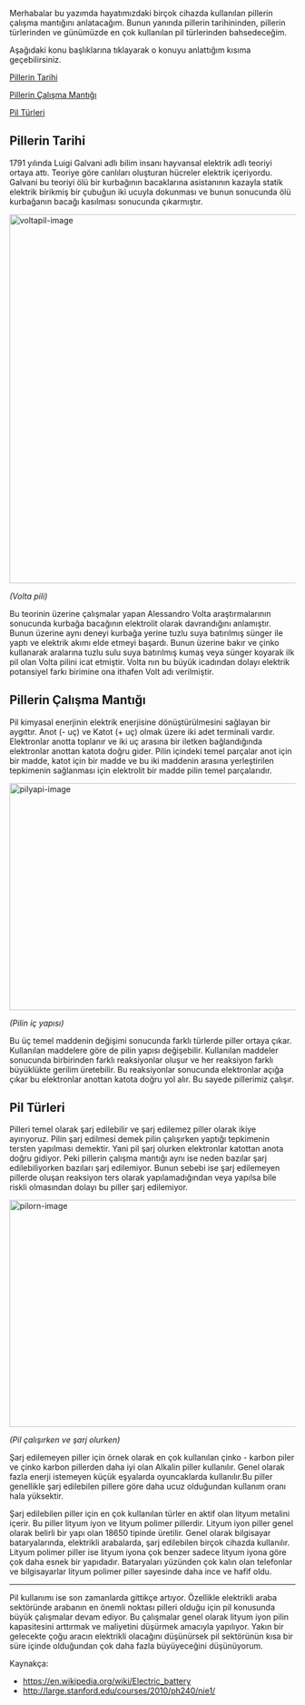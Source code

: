 Merhabalar bu yazımda hayatımızdaki birçok cihazda kullanılan pillerin çalışma mantığını anlatacağım. Bunun yanında pillerin tarihininden, pillerin türlerinden ve günümüzde en çok kullanılan pil türlerinden bahsedeceğim.

Aşağıdaki konu başlıklarına tıklayarak o konuyu anlattığım kısıma geçebilirsiniz.

[Pillerin Tarihi](#m1)

[Pillerin Çalışma Mantığı](#m2)

[Pil Türleri](#m3)


<div id="m1"></div>

## Pillerin Tarihi
1791 yılında Luigi Galvani adlı bilim insanı hayvansal elektrik adlı teoriyi ortaya attı. Teoriye göre canlıları oluşturan hücreler elektrik içeriyordu. Galvani bu teoriyi ölü bir kurbağının bacaklarına asistanının kazayla statik elektrik birikmiş bir çubuğun iki ucuyla dokunması ve bunun sonucunda ölü kurbağanın bacağı kasılması sonucunda çıkarmıştır. 

<img src="./voltapili2.jpg" alt="voltapil-image"  width="650"/>

*(Volta pili)*

Bu teorinin üzerine çalışmalar yapan Alessandro Volta araştırmalarının sonucunda kurbağa bacağının elektrolit olarak davrandığını anlamıştır. Bunun üzerine aynı deneyi kurbağa yerine tuzlu suya batırılmış sünger ile yaptı ve elektrik akımı elde etmeyi başardı. Bunun üzerine bakır ve çinko kullanarak aralarına tuzlu sulu suya batırılmış kumaş veya sünger koyarak ilk pil olan Volta pilini icat etmiştir. Volta nın bu büyük icadından dolayı elektrik potansiyel farkı birimine ona ithafen Volt adı verilmiştir. 

<div id="m2"></div>

## Pillerin Çalışma Mantığı
Pil kimyasal enerjinin elektrik enerjisine dönüştürülmesini sağlayan bir aygıttır. Anot (- uç) ve Katot (+ uç) olmak üzere iki adet terminali vardır. Elektronlar anotta toplanır ve iki uç arasına bir iletken bağlandığında elektronlar anottan katota doğru gider. Pilin içindeki temel parçalar anot için bir madde, katot için bir madde ve bu iki maddenin arasına yerleştirilen tepkimenin sağlanması için elektrolit bir madde pilin temel parçalarıdır.

<img src="./pilyapi.png" alt="pilyapi-image" height="400" width="650"/>

*(Pilin iç yapısı)*

Bu üç temel maddenin değişimi sonucunda farklı türlerde piller ortaya çıkar. Kullanılan maddelere göre de pilin yapısı değişebilir. Kullanılan maddeler sonucunda birbirinden farklı reaksiyonlar oluşur ve her reaksiyon farklı büyüklükte gerilim üretebilir. Bu reaksiyonlar sonucunda elektronlar açığa çıkar bu elektronlar anottan katota doğru yol alır. Bu sayede pillerimiz çalışır.

<div id="m3"></div>

## Pil Türleri

Pilleri temel olarak şarj edilebilir ve şarj edilemez piller olarak ikiye ayırıyoruz. Pilin şarj edilmesi demek pilin çalışırken yaptığı tepkimenin tersten yapılması demektir. Yani pil şarj olurken elektronlar katottan anota doğru gidiyor. Peki pillerin çalışma mantığı aynı ise neden bazılar şarj edilebiliyorken bazıları şarj edilemiyor. Bunun sebebi ise şarj edilemeyen pillerde oluşan reaksiyon ters olarak yapılamadığından veya yapılsa bile riskli olmasından dolayı bu piller şarj edilemiyor. 

<img src="./pilorn.gif" alt="pilorn-image" height="400" width="650"/>

*(Pil çalışırken ve şarj olurken)*

Şarj edilemeyen piller için örnek olarak en çok kullanılan çinko - karbon piler ve çinko karbon pillerden daha iyi olan Alkalin piller kullanılır. Genel olarak fazla enerji istemeyen küçük eşyalarda oyuncaklarda kullanılır.Bu piller genellikle şarj edilebilen pillere göre daha ucuz olduğundan kullanım oranı hala yüksektir. 

Şarj edilebilen piller için en çok kullanılan türler en aktif olan lityum metalini içerir. Bu piller lityum iyon ve lityum polimer pillerdir. Lityum iyon piller genel olarak belirli bir yapı olan 18650 tipinde üretilir. Genel olarak bilgisayar bataryalarında, elektrikli arabalarda, şarj edilebilen birçok cihazda kullanılır. Lityum polimer piller ise lityum iyona çok benzer sadece lityum iyona göre çok daha esnek bir yapıdadır. Bataryaları yüzünden çok kalın olan telefonlar ve bilgisayarlar lityum polimer piller sayesinde daha ince ve hafif oldu.

---

Pil kullanımı ise son zamanlarda gittikçe artıyor. Özellikle elektrikli araba sektöründe arabanın en önemli noktası pilleri olduğu için pil konusunda büyük çalışmalar devam ediyor. Bu çalışmalar genel olarak lityum iyon pilin kapasitesini arttırmak ve maliyetini düşürmek amacıyla yapılıyor. Yakın bir gelecekte çoğu aracın elektrikli olacağını düşünürsek pil sektörünün kısa bir süre içinde olduğundan çok daha fazla büyüyeceğini düşünüyorum. 

Kaynakça:

- <https://en.wikipedia.org/wiki/Electric_battery>
- <http://large.stanford.edu/courses/2010/ph240/nie1/>